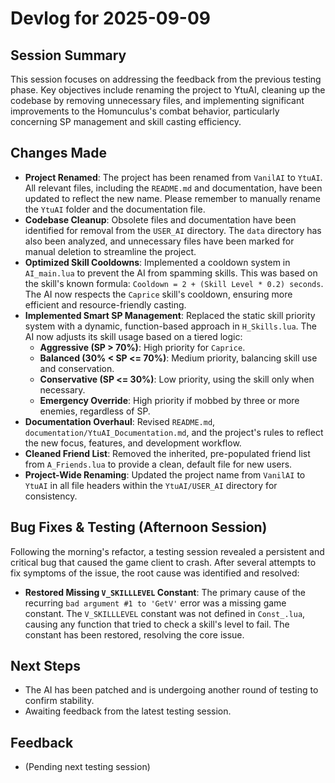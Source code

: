 # Devlog for 2025-09-09

## Session Summary

This session focuses on addressing the feedback from the previous testing phase. Key objectives include renaming the project to YtuAI, cleaning up the codebase by removing unnecessary files, and implementing significant improvements to the Homunculus's combat behavior, particularly concerning SP management and skill casting efficiency.

## Changes Made

- **Project Renamed**: The project has been renamed from `VanilAI` to `YtuAI`. All relevant files, including the `README.md` and documentation, have been updated to reflect the new name. Please remember to manually rename the `YtuAI` folder and the documentation file.
- **Codebase Cleanup**: Obsolete files and documentation have been identified for removal from the `USER_AI` directory. The `data` directory has also been analyzed, and unnecessary files have been marked for manual deletion to streamline the project.
- **Optimized Skill Cooldowns**: Implemented a cooldown system in `AI_main.lua` to prevent the AI from spamming skills. This was based on the skill's known formula: `Cooldown = 2 + (Skill Level * 0.2) seconds`. The AI now respects the `Caprice` skill's cooldown, ensuring more efficient and resource-friendly casting.
- **Implemented Smart SP Management**: Replaced the static skill priority system with a dynamic, function-based approach in `H_Skills.lua`. The AI now adjusts its skill usage based on a tiered logic:
    - **Aggressive (SP > 70%)**: High priority for `Caprice`.
    - **Balanced (30% < SP <= 70%)**: Medium priority, balancing skill use and conservation.
    - **Conservative (SP <= 30%)**: Low priority, using the skill only when necessary.
    - **Emergency Override**: High priority if mobbed by three or more enemies, regardless of SP.
- **Documentation Overhaul**: Revised `README.md`, `documentation/YtuAI_Documentation.md`, and the project's rules to reflect the new focus, features, and development workflow.
- **Cleaned Friend List**: Removed the inherited, pre-populated friend list from `A_Friends.lua` to provide a clean, default file for new users.
- **Project-Wide Renaming**: Updated the project name from `VanilAI` to `YtuAI` in all file headers within the `YtuAI/USER_AI` directory for consistency.

## Bug Fixes & Testing (Afternoon Session)

Following the morning's refactor, a testing session revealed a persistent and critical bug that caused the game client to crash. After several attempts to fix symptoms of the issue, the root cause was identified and resolved:

- **Restored Missing `V_SKILLLEVEL` Constant**: The primary cause of the recurring `bad argument #1 to 'GetV'` error was a missing game constant. The `V_SKILLLEVEL` constant was not defined in `Const_.lua`, causing any function that tried to check a skill's level to fail. The constant has been restored, resolving the core issue.

## Next Steps

- The AI has been patched and is undergoing another round of testing to confirm stability.
- Awaiting feedback from the latest testing session.

## Feedback

- (Pending next testing session)
